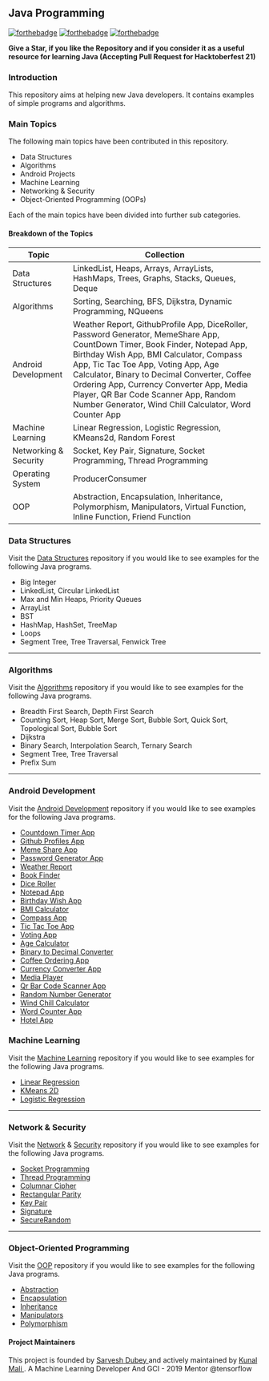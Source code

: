 
## Java Programming

[![forthebadge](https://forthebadge.com/images/badges/built-with-love.svg)](https://forthebadge.com) [![forthebadge](https://forthebadge.com/images/badges/for-you.svg)](https://forthebadge.com) [![forthebadge](https://forthebadge.com/images/badges/made-with-java.svg)](https://forthebadge.com) 


**Give a Star, if you like the Repository and if you consider it as a useful resource for learning Java (Accepting Pull Request for Hacktoberfest 21)**

### Introduction
This repository aims at helping new Java developers. It contains examples of simple programs and algorithms. 

### Main Topics

The following main topics have been contributed in this repository. 

- Data Structures
- Algorithms
- Android Projects
- Machine Learning
- Networking & Security
- Object-Oriented Programming (OOPs) 

Each of the main topics have been divided into further sub categories. 

#### Breakdown of the Topics

| Topic | Collection |
| ------ | ------ |
| Data Structures | LinkedList, Heaps, Arrays, ArrayLists, HashMaps, Trees, Graphs, Stacks, Queues, Deque|
| Algorithms | Sorting, Searching, BFS, Dijkstra, Dynamic Programming, NQueens | 
| Android Development | Weather Report, GithubProfile App, DiceRoller, Password Generator, MemeShare App, CountDown Timer, Book Finder, Notepad App, Birthday Wish App, BMI Calculator, Compass App, Tic Tac Toe App, Voting App, Age Calculator, Binary to Decimal Converter, Coffee Ordering App, Currency Converter App, Media Player, QR Bar Code Scanner App, Random Number Generator, Wind Chill Calculator, Word Counter App| 
| Machine Learning | Linear Regression, Logistic Regression, KMeans2d, Random Forest |
| Networking & Security | Socket, Key Pair, Signature, Socket Programming, Thread Programming |
| Operating System | ProducerConsumer |
| OOP | Abstraction, Encapsulation, Inheritance, Polymorphism, Manipulators, Virtual Function, Inline Function, Friend Function|

### Data Structures 

Visit the [Data Structures](https://github.com/dubesar/Java-A-Z/tree/master/Data%20Structures) repository if you would like to see examples for the following Java programs.

- Big Integer
- LinkedList, Circular LinkedList
- Max and Min Heaps, Priority Queues
- ArrayList
- BST
- HashMap, HashSet, TreeMap
- Loops
- Segment Tree, Tree Traversal, Fenwick Tree

___

### Algorithms

Visit the [Algorithms](https://github.com/dubesar/Java-A-Z/tree/master/Algorithms) repository if you would like to see examples for the following Java programs.

- Breadth First Search, Depth First Search
- Counting Sort, Heap Sort, Merge Sort, Bubble Sort, Quick Sort, Topological Sort,  Bubble Sort
- Dijkstra
- Binary Search, Interpolation Search, Ternary Search
- Segment Tree, Tree Traversal
- Prefix Sum

___

### Android Development

Visit the [Android Development](https://github.com/dubesar/Java-A-Z/tree/master/Android%20Projects) repository if you would like to see examples for the following Java programs.

- [Countdown Timer App](https://github.com/dubesar/Java-A-Z/tree/master/Android%20Projects/CountdownTimerApp)
- [Github Profiles App](https://github.com/dubesar/Java-A-Z/tree/master/Android%20Projects/GithubProfilesApp)
- [Meme Share App](https://github.com/dubesar/Java-A-Z/tree/master/Android%20Projects/MemeShareApp)
- [Password Generator App](https://github.com/dubesar/Java-A-Z/tree/master/Android%20Projects/PasswordGeneratorApp)
- [Weather Report](https://github.com/dubesar/Java-A-Z/tree/master/Android%20Projects/WeatherReport)
- [Book Finder](https://github.com/dubesar/Java-A-Z/tree/master/Android%20Projects/Book%20Finder)
- [Dice Roller](https://github.com/dubesar/Java-A-Z/tree/master/Android%20Projects/DiceRoller)
- [Notepad App](https://github.com/dubesar/Java-A-Z/tree/master/Android%20Projects/NotepadApp)
- [Birthday Wish App](https://github.com/dubesar/Java-A-Z/tree/master/Android%20Projects/BirthdayWishApp)
- [BMI Calculator](https://github.com/dubesar/Java-A-Z/tree/master/Android%20Projects/BMI%20Calculator)
- [Compass App](https://github.com/dubesar/Java-A-Z/tree/master/Android%20Projects/CompassApp)
- [Tic Tac Toe App](https://github.com/dubesar/Java-A-Z/tree/master/Android%20Projects/TicTacToe)
- [Voting App](https://github.com/dubesar/Java-A-Z/tree/master/Android%20Projects/VotingApp)
- [Age Calculator](https://github.com/dubesar/Java-A-Z/tree/master/Android%20Projects/AgeCalculator)
- [Binary to Decimal Converter](https://github.com/dubesar/Java-A-Z/tree/master/Android%20Projects/BinnaryToDecimal)
- [Coffee Ordering App](https://github.com/dubesar/Java-A-Z/tree/master/Android%20Projects/Coffee%20ordering%20app)
- [Currency Converter App](https://github.com/dubesar/Java-A-Z/tree/master/Android%20Projects/Currency_Converter)
- [Media Player](https://github.com/dubesar/Java-A-Z/tree/master/Android%20Projects/Media_Player)
- [Qr Bar Code Scanner App](https://github.com/dubesar/Java-A-Z/tree/master/Android%20Projects/QRBARCodeScanner)
- [Random Number Generator](https://github.com/dubesar/Java-A-Z/tree/master/Android%20Projects/RandomNumberApplication)
- [Wind Chill Calculator](https://github.com/dubesar/Java-A-Z/tree/master/Android%20Projects/WindChillCalculator)
- [Word Counter App](https://github.com/dubesar/Java-A-Z/tree/master/Android%20Projects/WordCounterApp)
- [Hotel App](https://github.com/cdhiraj40/JOE-WOLFIE)

### Machine Learning

Visit the [Machine Learning](https://github.com/dubesar/Java-A-Z/tree/master/Machine%20Learning) repository if you would like to see examples for the following Java programs.

- [Linear Regression](https://github.com/dubesar/Java-A-Z/blob/master/Machine%20Learning/LinearRegression.java)
- [KMeans 2D](https://github.com/dubesar/Java-A-Z/blob/master/Machine%20Learning/kmeans2d.java)
- [Logistic Regression](https://github.com/dubesar/Java-A-Z/blob/master/Machine%20Learning/logistic_regression.java)

___

### Network & Security 

Visit the [Network](https://github.com/dubesar/Java-A-Z/tree/master/Networking) & [Security](https://github.com/dubesar/Java-A-Z/tree/master/Security) repository if you would like to see examples for the following Java programs.

- [Socket Programming](https://github.com/dubesar/Java-A-Z/tree/master/socket%20programming)
- [Thread Programming](https://github.com/dubesar/Java-A-Z/tree/master/Thread_Programming)
- [Columnar Cipher](https://github.com/dubesar/Java-A-Z/blob/master/Networking/columnarcipher.java)
- [Rectangular Parity](https://github.com/dubesar/Java-A-Z/blob/master/Networking/rectparity.java)
- [Key Pair](https://github.com/dubesar/Java-A-Z/tree/master/Security/KeyPair)
- [Signature](https://github.com/dubesar/Java-A-Z/tree/master/Security/Signature)
- [SecureRandom](https://github.com/dubesar/Java-A-Z/tree/master/Security/SecureRandom)

___

### Object-Oriented Programming

Visit the [OOP](https://github.com/dubesar/Java-A-Z/tree/master/OOPs) repository if you would like to see examples for the following Java programs.

- [Abstraction](https://github.com/dubesar/Java-A-Z/blob/master/OOPs/abstraction.md)
- [Encapsulation](https://github.com/dubesar/Java-A-Z/blob/master/OOPs/encapsulation.md)
- [Inheritance](https://github.com/dubesar/Java-A-Z/blob/master/OOPs/encapsulation.md)
- [Manipulators](https://github.com/dubesar/Java-A-Z/blob/master/OOPs/encapsulation.md)
- [Polymorphism](https://github.com/dubesar/Java-A-Z/blob/master/OOPs/encapsulation.md)


#### Project Maintainers
This project is founded by [ Sarvesh Dubey ](https://github.com/dubesar) and actively maintained by [ Kunal Mali ](https://github.com/kunal299). A Machine Learning Developer And GCI - 2019 Mentor @tensorflow
